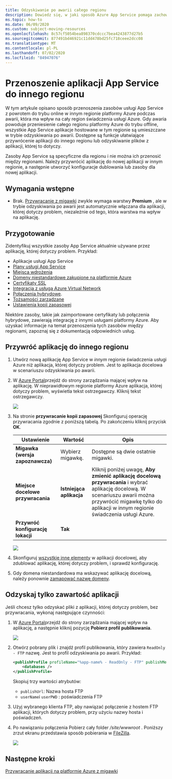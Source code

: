```yaml
---
title: Odzyskiwanie po awarii całego regionu
description: Dowiedz się, w jaki sposób Azure App Service pomaga zachować funkcje ciągłości działania i odzyskiwania po awarii (BCDR). Odzyskaj aplikację z awarii całego regionu na platformie Azure.
ms.topic: how-to
ms.date: 06/09/2020
ms.custom: subject-moving-resources
ms.openlocfilehash: 8c57cf5054bea898370cdccc7bea4243877d27b5
ms.sourcegitcommit: 877491bd46921c11dd478bd25fc718ceee2dcc08
ms.translationtype: MT
ms.contentlocale: pl-PL
ms.lasthandoff: 07/02/2020
ms.locfileid: "84947076"
---
```

# <a name="move-an-app-service-app-to-another-region"></a>Przenoszenie aplikacji App Service do innego regionu

W tym artykule opisano sposób przenoszenia zasobów usługi App Service z powrotem do trybu online w innym regionie platformy Azure podczas awarii, która ma wpływ na cały region świadczenia usługi Azure. Gdy awaria powoduje przeniesienie całego regionu platformy Azure do trybu offline, wszystkie App Service aplikacje hostowane w tym regionie są umieszczane w trybie odzyskiwania po awarii. Dostępne są funkcje ułatwiające przywrócenie aplikacji do innego regionu lub odzyskiwanie plików z aplikacji, której to dotyczy.

Zasoby App Service są specyficzne dla regionu i nie można ich przenosić między regionami. Należy przywrócić aplikację do nowej aplikacji w innym regionie, a następnie utworzyć konfiguracje dublowania lub zasoby dla nowej aplikacji.

## <a name="prerequisites"></a>Wymagania wstępne

- Brak. [Przywracanie z migawki](app-service-web-restore-snapshots.md) zwykle wymaga warstwy **Premium** , ale w trybie odzyskiwania po awarii jest automatycznie włączana dla aplikacji, której dotyczy problem, niezależnie od tego, która warstwa ma wpływ na aplikację.

## <a name="prepare"></a>Przygotowanie

Zidentyfikuj wszystkie zasoby App Service aktualnie używane przez aplikację, której dotyczy problem. Przykład:

- Aplikacje usługi App Service
- [Plany usługi App Service](overview-hosting-plans.md)
- [Miejsca wdrożenia](deploy-staging-slots.md)
- [Domeny niestandardowe zakupione na platformie Azure](manage-custom-dns-buy-domain.md)
- [Certyfikaty SSL](configure-ssl-certificate.md)
- [Integracja z usługą Azure Virtual Network](web-sites-integrate-with-vnet.md)
- [Połączenia hybrydowe](app-service-hybrid-connections.md).
- [Tożsamości zarządzane](overview-managed-identity.md)
- [Ustawienia kopii zapasowej](manage-backup.md)

Niektóre zasoby, takie jak zaimportowane certyfikaty lub połączenia hybrydowe, zawierają integrację z innymi usługami platformy Azure. Aby uzyskać informacje na temat przenoszenia tych zasobów między regionami, zapoznaj się z dokumentacją odpowiednich usług.

## <a name="restore-app-to-a-different-region"></a>Przywróć aplikację do innego regionu

1. Utwórz nową aplikację App Service w *innym* regionie świadczenia usługi Azure niż aplikacja, której dotyczy problem. Jest to aplikacja docelowa w scenariuszu odzyskiwania po awarii.

1. W [Azure Portal](https://portal.azure.com)przejdź do strony zarządzania mającej wpływ na aplikację. W nieprawidłowym regionie platformy Azure aplikacja, której dotyczy problem, wyświetla tekst ostrzegawczy. Kliknij tekst ostrzegawczy.

    ![](media/manage-disaster-recovery/restore-start.png)

1. Na stronie **przywracanie kopii zapasowej** Skonfiguruj operację przywracania zgodnie z poniższą tabelą. Po zakończeniu kliknij przycisk **OK**.

   | Ustawienie | Wartość | Opis |
   |-|-|-|
   | **Migawka (wersja zapoznawcza)** | Wybierz migawkę. | Dostępne są dwie ostatnie migawki. |
   | **Miejsce docelowe przywracania** | **Istniejąca aplikacja** | Kliknij poniżej uwagę, **Aby zmienić aplikację docelową przywracania** i wybrać aplikację docelową. W scenariuszu awarii można przywrócić migawkę tylko do aplikacji w innym regionie świadczenia usługi Azure. |
   | **Przywróć konfigurację lokacji** | **Tak** | |

    ![](media/manage-disaster-recovery/restore-configure.png)

3. Skonfiguruj [wszystkie inne elementy](#prepare) w aplikacji docelowej, aby zdublować aplikację, której dotyczy problem, i sprawdź konfigurację.

4. Gdy domena niestandardowa ma wskazywać aplikację docelową, należy ponownie [zamapować nazwę domeny](manage-custom-dns-migrate-domain.md#remap-the-active-dns-name).

## <a name="recover-app-content-only"></a>Odzyskaj tylko zawartość aplikacji

Jeśli chcesz tylko odzyskać pliki z aplikacji, której dotyczy problem, bez przywracania, wykonaj następujące czynności:

1. W [Azure Portal](https://portal.azure.com)przejdź do strony zarządzania mającej wpływ na aplikację, a następnie kliknij pozycję **Pobierz profil publikowania**.

    ![](media/manage-disaster-recovery/get-publish-profile.png)

1. Otwórz pobrany plik i znajdź profil publikowania, który zawiera `ReadOnly - FTP` nazwę. Jest to profil odzyskiwania po awarii. Przykład:

    ```xml
    <publishProfile profileName="%app-name% - ReadOnly - FTP" publishMethod="FTP" publishUrl="ftp://%ftp-site%/site/wwwroot" ftpPassiveMode="True" userName="%app-name%\$%app-name%" userPWD="" destinationAppUrl="http://%app-name%.azurewebsites.net" SQLServerDBConnectionString="" mySQLDBConnectionString="" hostingProviderForumLink="" controlPanelLink="http://windows.azure.com" webSystem="WebSites">
        <databases />
    </publishProfile>
    ```
    
    Skopiuj trzy wartości atrybutów: 
        
    - `publishUrl`: Nazwa hosta FTP
    - `userName`i `userPWD` : poświadczenia FTP

1. Użyj wybranego klienta FTP, aby nawiązać połączenie z hostem FTP aplikacji, których dotyczy problem, przy użyciu nazwy hosta i poświadczeń.

1. Po nawiązaniu połączenia Pobierz cały folder */site/wwwroot* . Poniższy zrzut ekranu przedstawia sposób pobierania w [FileZilla](https://filezilla-project.org/).

    ![](media/manage-disaster-recovery/download-content.png)

## <a name="next-steps"></a>Następne kroki
[Przywracanie aplikacji na platformie Azure z migawki](app-service-web-restore-snapshots.md)
